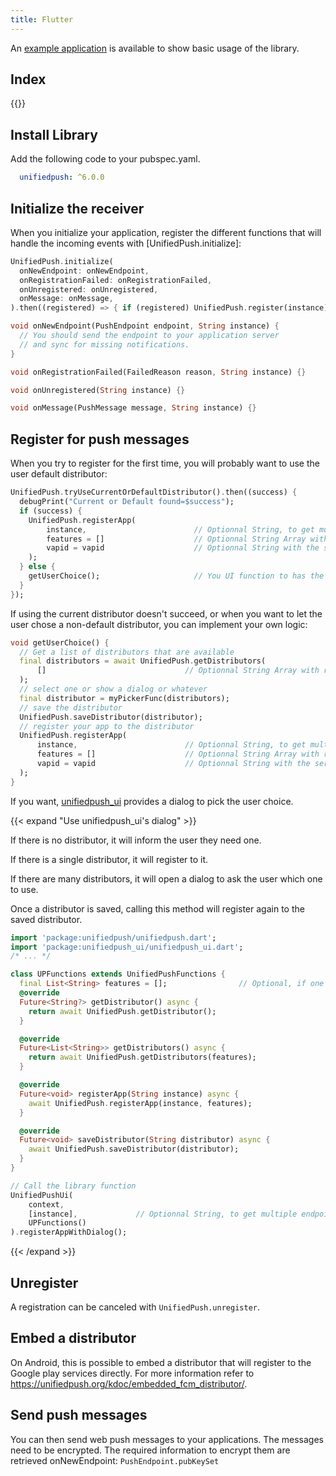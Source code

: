 ```yaml
---
title: Flutter
---
```


An [example application](https://codeberg.org/UnifiedPush/flutter-connector/src/branch/main/example) is available to show basic usage of the library.

## Index

{{<toc>}}

## Install Library

Add the following code to your pubspec.yaml.

```yaml
  unifiedpush: ^6.0.0
```

## Initialize the receiver

When you initialize your application, register the different functions that will handle the incoming events with [UnifiedPush.initialize]:

```dart
UnifiedPush.initialize(
  onNewEndpoint: onNewEndpoint,
  onRegistrationFailed: onRegistrationFailed,
  onUnregistered: onUnregistered,
  onMessage: onMessage,
).then((registered) => { if (registered) UnifiedPush.register(instance) });

void onNewEndpoint(PushEndpoint endpoint, String instance) {
  // You should send the endpoint to your application server
  // and sync for missing notifications.
}

void onRegistrationFailed(FailedReason reason, String instance) {}

void onUnregistered(String instance) {}

void onMessage(PushMessage message, String instance) {}
```


## Register for push messages

When you try to register for the first time, you will probably want to use the user default distributor:

```dart
UnifiedPush.tryUseCurrentOrDefaultDistributor().then((success) {
  debugPrint("Current or Default found=$success");
  if (success) {
    UnifiedPush.registerApp(
        instance,                        // Optionnal String, to get multiple endpoints (one per instance)
        features = []                    // Optionnal String Array with required features, if a platform needs it
        vapid = vapid                    // Optionnal String with the server public VAPID key
    );
  } else {
    getUserChoice();                     // You UI function to has the distributor to use
  }
});
```

If using the current distributor doesn't succeed, or when you want to let the user chose a non-default distributor, you can implement your own logic:

```dart
void getUserChoice() {
  // Get a list of distributors that are available
  final distributors = await UnifiedPush.getDistributors(
      []                               // Optionnal String Array with required features
  );
  // select one or show a dialog or whatever
  final distributor = myPickerFunc(distributors);
  // save the distributor
  UnifiedPush.saveDistributor(distributor);
  // register your app to the distributor
  UnifiedPush.registerApp(
      instance,                        // Optionnal String, to get multiple endpoints (one per instance)
      features = []                    // Optionnal String Array with required features, if a platform needs it
      vapid = vapid                    // Optionnal String with the server public VAPID key
  );
}
```

If you want, [unifiedpush_ui](https://pub.dev/packages/unifiedpush_ui) provides a dialog to pick the user choice.

{{< expand "Use unifiedpush_ui's dialog" >}}

If there is no distributor, it will inform the user they need one.

If there is a single distributor, it will register to it.

If there are many distributors, it will open a dialog to ask the user which one to use.

Once a distributor is saved, calling this method will register again to the saved distributor.

```dart
import 'package:unifiedpush/unifiedpush.dart';
import 'package:unifiedpush_ui/unifiedpush_ui.dart';
/* ... */

class UPFunctions extends UnifiedPushFunctions {
  final List<String> features = [];                // Optional, if one platform need one
  @override
  Future<String?> getDistributor() async {
    return await UnifiedPush.getDistributor();
  }

  @override
  Future<List<String>> getDistributors() async {
    return await UnifiedPush.getDistributors(features);
  }

  @override
  Future<void> registerApp(String instance) async {
    await UnifiedPush.registerApp(instance, features);
  }

  @override
  Future<void> saveDistributor(String distributor) async {
    await UnifiedPush.saveDistributor(distributor);
  }
}

// Call the library function
UnifiedPushUi(
    context,
    [instance],             // Optionnal String, to get multiple endpoints (one per instance)
    UPFunctions()
).registerAppWithDialog();
```

{{< /expand >}}

## Unregister

A registration can be canceled with `UnifiedPush.unregister`.

## Embed a distributor

On Android, this is possible to embed a distributor that will register to the Google play services directly. For more information refer to <https://unifiedpush.org/kdoc/embedded_fcm_distributor/>.

## Send push messages

You can then send web push messages to your applications. The messages need to be encrypted. The required information to encrypt them are retrieved onNewEndpoint: `PushEndpoint.pubKeySet`

